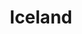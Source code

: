 ---
layout: photography
title:  "Iceland"
region: "Iceland"
year: 2021
id: iceland
intro: "Iceland has the most incredibly bizarre landscapes. In just 3 days I felt like I was in a dream, on the moon and on the surface of the sea."
seo:
  title: "Travel Photography - Iceland"
  description: "Photography from Southern Iceland, including Stokksnes, Þórsmörk and Reynisfjara."
  image:
    url: "Iceland-013.jpg"
    alt: "Howard on Stokksnes beach"
hero:
  image: "Iceland-013.jpg"
  alt: "Howard on Stokksnes beach"
thumb:
  - url: "Iceland-006.jpg"
    alt: "Sunrise at Reynisfjara"
  - url: "Iceland-004.jpg"
    alt: "Around Þórsmörk on the F261"
  - url: "Iceland-014.jpg"
    alt: "Stokksnes Beach"
---